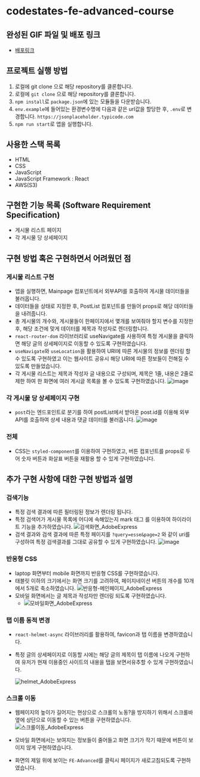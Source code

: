 # codestates-fe-advanced-course

## 완성된 GIF 파일 및 배포 링크

- [배포링크](http://fe-advanced-robin14dev.s3-website.ap-northeast-2.amazonaws.com/)

## 프로젝트 실행 방법

1. 로컬에 git clone 으로 해당 repository를 클론합니다.
1. 로컬에 `git clone` 으로 해당 repository를 클론합니다.
2. `npm install`로 `package.json`에 있는 모듈들을 다운받습니다.
3. `env.example`에 들어있는 환경변수명에 다음과 같은 url값을 할당한 후, `.env`로 변경합니다.
   `https://jsonplaceholder.typicode.com`
4. `npm run start`로 앱을 실행합니다.

## 사용한 스택 목록

- HTML
- CSS
- JavaScript
- JavaScript Framework : React
- AWS(S3)

## 구현한 기능 목록 (Software Requirement Specification)

- 게시물 리스트 페이지
- 각 게시물 당 상세페이지

## 구현 방법 혹은 구현하면서 어려웠던 점

### 게시물 리스트 구현

- 앱을 실행하면, Mainpage 컴포넌트에서 외부API를 호출하여 게시물 데이터들을 불러옵니다.
- 데이터들을 상태로 지정한 후, PostList 컴포넌트를 만들어 props로 해당 데이터들을 내려줍니다.
- 총 게시물의 개수와, 게시물들이 한페이지에서 몇개를 보여줘야 할지 변수를 지정한 후, 해당 조건에 맞게 데이터를 제목과 작성자로 렌더링합니다.
- `react-router-dom` 라이브러리로 useNavigate를 사용하여 특정 게시물을 클릭하면 해당 글의 상세페이지로 이동할 수 있도록 구현하였습니다.
- `useNavigate`와 `useLocation`을 활용하여 URI에 따른 게시물의 정보를 렌더링 할 수 있도록 구현하였고 이는 웹사이트 공유시 해당 URI에 따른
  정보들이 전해질 수 있도록 만들었습니다.
- 각 게시물 리스트는 제목과 작성자 글 내용으로 구성되며, 제목은 1줄, 내용은 2줄로 제한 하여 한 화면에 여러 게시글 목록을 볼 수 있도록 구현하였습니다.
   ![image](https://user-images.githubusercontent.com/95751232/183092782-93f8133e-2e27-4fa5-8384-15da2b1e39b6.png)


### 각 게시물 당 상세페이지 구현

- `post`라는 엔드포인트로 분기를 하여 postList에서 받아온 post.id를 이용해 외부API를 호출하여 상세 내용과 댓글 데이터를 불러옵니다.
   ![image](https://user-images.githubusercontent.com/95751232/183093209-7e02124d-3955-4a56-b02e-9501f1ee4b04.png)

### 전체
- CSS는 `styled-component`를 이용하여 구현하였고, 버튼 컴포넌트를 props로 두어 숫자 버튼과 화살표 버튼을 재활용 할 수 있게 구현하였습니다.



## 추가 구현 사항에 대한 구현 방법과 설명

### 검색기능

- 특정 검색 결과에 따른 필터링된 정보가 렌더링 됩니다.
- 특정 검색어가 게시물 목록에 어디에 속해있는지 mark 태그 를 이용하여 하이라이트 기능을 추가하였습니다.
  ![검색화면_AdobeExpress](https://user-images.githubusercontent.com/95751232/183073760-95a42657-8808-498f-806b-094256a4b782.gif)
- 검색 결과와 검색 결과에 따른 특정 페이지를 `?query=esse&page=2` 와 같이 uri를 구성하여 특정 검색결과를 그대로 공유할 수 있게 구현하였습니다.
  ![image](https://user-images.githubusercontent.com/95751232/183094177-1103435b-4923-412a-9c0f-decd60a04e5b.png)


### 반응형 CSS

- laptop 화면부터 mobile 화면까지 반응형 CSS를 구현하였습니다.
- 태블릿 이하의 크기에서는 화면 크기를 고려하여, 페이지네이션 버튼의 개수를 10개에서 5개로 축소하였습니다.
 ![반응형-메인페이지_AdobeExpress](https://user-images.githubusercontent.com/95751232/183074897-ddbc4dac-4d00-4681-a0c5-6250b2f5917c.gif)
- 모바일 화면에서는 글 제목과 작성자만 렌더링 되도록 구현하였습니다.
  - ![모바일화면_AdobeExpress](https://user-images.githubusercontent.com/95751232/183074160-0a370fda-935a-4635-816c-f24d930a75fa.gif)

### 탭 이름 동적 변경

- `react-helmet-async` 라이브러리를 활용하여, favicon과 탭 이름을 변경하였습니다.
- 특정 글의 상세페이지로 이동할 시에는 해당 글의 제목이 탭 이름에 나오게 구현하여 유저가 현재 이용중인 사이트의 내용을 탭을 보면서유추할 수 있게 구현하였습니다.

  ![helmet_AdobeExpress](https://user-images.githubusercontent.com/95751232/183076027-56bde2db-14b5-4674-a4d0-70b7b21d7699.gif)

### 스크롤 이동

- 웹페이지의 높이가 길어지는 현상으로 스크롤의 노동?을 방지하기 위해서 스크롤바 옆에 상단으로 이동할 수 있는 버튼을 구현하였습니다.
  ![스크롤이동_AdobeExpress](https://user-images.githubusercontent.com/95751232/183076587-1cf7dc1d-7a24-44fc-80bb-93da61478301.gif)
- 모바일 화면에서는 보여지는 정보들이 줄어들고 화면 크기가 작기 때문에 버튼이 보이지 않게 구현하였습니다.

- 화면의 제일 위에 보이는 `FE-Advanced`를 클릭시 페이지가 새로고침되도록 구현하였습니다.
